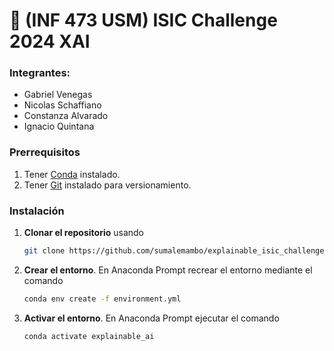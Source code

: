 # 🫦 (INF 473 USM) ISIC Challenge 2024 XAI

### Integrantes:
- Gabriel Venegas
- Nicolas Schaffiano
- Constanza Alvarado
- Ignacio Quintana

### Prerrequisitos
1. Tener [Conda](https://www.anaconda.com/download/success) instalado.
2. Tener [Git](https://git-scm.com/downloads) instalado para versionamiento.

### Instalación
1. **Clonar el repositorio** usando
   ```bash
   git clone https://github.com/sumalemambo/explainable_isic_challenge_2024.git
   ```
2. **Crear el entorno**. En Anaconda Prompt recrear el entorno mediante el comando
   ```bash
   conda env create -f environment.yml
   ```
3. **Activar el entorno**. En Anaconda Prompt ejecutar el comando
   ```bash
   conda activate explainable_ai
   ```
